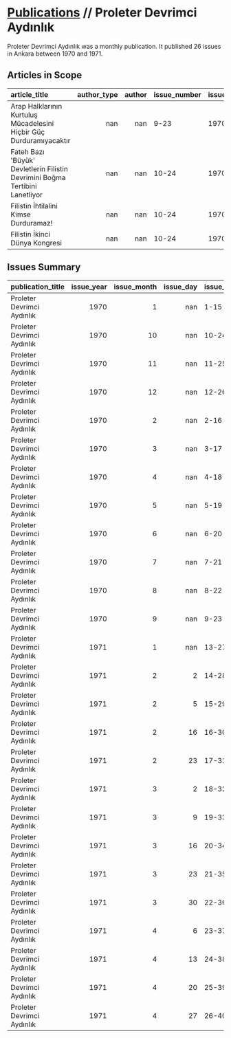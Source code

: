 # [Publications](publications.md) // Proleter Devrimci Aydınlık

Proleter Devrimci Aydınlık was a monthly publication. It published 26 issues in Ankara between 1970 and 1971.

## Articles in Scope

| article_title                                                                |   author_type |   author | issue_number   | issue_date   | pages   |
|:-----------------------------------------------------------------------------|--------------:|---------:|:---------------|:-------------|:--------|
| Arap Halklarının Kurtuluş Mücadelesini Hiçbir Güç Durduramıyacaktır          |           nan |      nan | 9-23           | 1970-09      | 369-376 |
| Fateh Bazı 'Büyük' Devletlerin Filistin Devrimini Boğma Tertibini Lanetliyor |           nan |      nan | 10-24          | 1970-10      | 425-426 |
| Filistin İhtilalini Kimse Durduramaz!                                        |           nan |      nan | 10-24          | 1970-10      | 417-423 |
| Filistin İkinci Dünya Kongresi                                               |           nan |      nan | 10-24          | 1970-10      | 423-425 |

## Issues Summary

| publication_title          |   issue_year |   issue_month |   issue_day | issue_number   | issue_type    |
|:---------------------------|-------------:|--------------:|------------:|:---------------|:--------------|
| Proleter Devrimci Aydınlık |         1970 |             1 |         nan | 1-15           | regular issue |
| Proleter Devrimci Aydınlık |         1970 |            10 |         nan | 10-24          | regular issue |
| Proleter Devrimci Aydınlık |         1970 |            11 |         nan | 11-25          | regular issue |
| Proleter Devrimci Aydınlık |         1970 |            12 |         nan | 12-26          | regular issue |
| Proleter Devrimci Aydınlık |         1970 |             2 |         nan | 2-16           | regular issue |
| Proleter Devrimci Aydınlık |         1970 |             3 |         nan | 3-17           | regular issue |
| Proleter Devrimci Aydınlık |         1970 |             4 |         nan | 4-18           | regular issue |
| Proleter Devrimci Aydınlık |         1970 |             5 |         nan | 5-19           | regular issue |
| Proleter Devrimci Aydınlık |         1970 |             6 |         nan | 6-20           | regular issue |
| Proleter Devrimci Aydınlık |         1970 |             7 |         nan | 7-21           | regular issue |
| Proleter Devrimci Aydınlık |         1970 |             8 |         nan | 8-22           | regular issue |
| Proleter Devrimci Aydınlık |         1970 |             9 |         nan | 9-23           | regular issue |
| Proleter Devrimci Aydınlık |         1971 |             1 |         nan | 13-27          | regular issue |
| Proleter Devrimci Aydınlık |         1971 |             2 |           2 | 14-28          | regular issue |
| Proleter Devrimci Aydınlık |         1971 |             2 |           5 | 15-29          | regular issue |
| Proleter Devrimci Aydınlık |         1971 |             2 |          16 | 16-30          | regular issue |
| Proleter Devrimci Aydınlık |         1971 |             2 |          23 | 17-31          | regular issue |
| Proleter Devrimci Aydınlık |         1971 |             3 |           2 | 18-32          | regular issue |
| Proleter Devrimci Aydınlık |         1971 |             3 |           9 | 19-33          | regular issue |
| Proleter Devrimci Aydınlık |         1971 |             3 |          16 | 20-34          | regular issue |
| Proleter Devrimci Aydınlık |         1971 |             3 |          23 | 21-35          | regular issue |
| Proleter Devrimci Aydınlık |         1971 |             3 |          30 | 22-36          | regular issue |
| Proleter Devrimci Aydınlık |         1971 |             4 |           6 | 23-37          | regular issue |
| Proleter Devrimci Aydınlık |         1971 |             4 |          13 | 24-38          | regular issue |
| Proleter Devrimci Aydınlık |         1971 |             4 |          20 | 25-39          | regular issue |
| Proleter Devrimci Aydınlık |         1971 |             4 |          27 | 26-40          | regular issue |